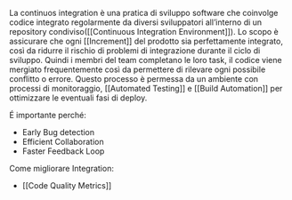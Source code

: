 La continuos integration è una pratica di sviluppo software che coinvolge codice integrato regolarmente da diversi sviluppatori all’interno di un repository condiviso([[Continuous Integration Environment]]). Lo scopo è assicurare che ogni [[Increment]] del prodotto sia perfettamente integrato, così da ridurre il rischio di problemi di integrazione durante il ciclo di sviluppo. 
Quindi i membri del team completano le loro task, il codice viene mergiato frequentemente così da permettere di rilevare ogni possibile conflitto o errore.
Questo processo è permessa da un ambiente con processi di monitoraggio, [[Automated Testing]] e [[Build Automation]] per ottimizzare le eventuali fasi di deploy.

É importante perché:
- Early Bug detection
- Efficient Collaboration
- Faster Feedback Loop

Come migliorare Integration: 
- [[Code Quality Metrics]]